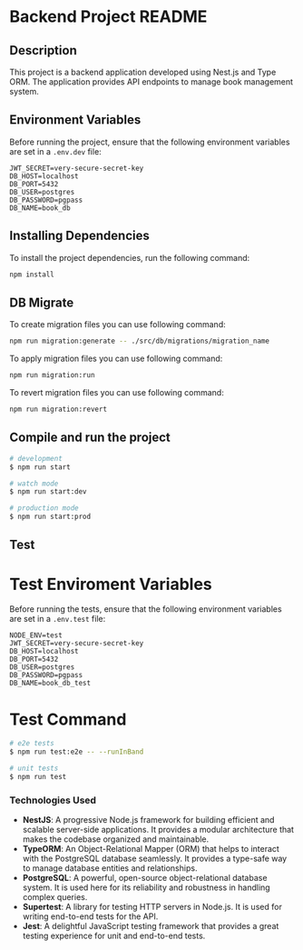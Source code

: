 # Backend Project README

## Description

This project is a backend application developed using Nest.js and Type ORM. The application provides API endpoints to manage book management system.

## Environment Variables

Before running the project, ensure that the following environment variables are set in a `.env.dev` file:

```plaintext
JWT_SECRET=very-secure-secret-key
DB_HOST=localhost
DB_PORT=5432
DB_USER=postgres
DB_PASSWORD=pgpass
DB_NAME=book_db
```

## Installing Dependencies

To install the project dependencies, run the following command:

```bash
npm install
```

## DB Migrate

To create migration files you can use following command:

```bash
npm run migration:generate -- ./src/db/migrations/migration_name
```

To apply migration files you can use following command:

```bash
npm run migration:run
```

To revert migration files you can use following command:

```bash
npm run migration:revert
```

## Compile and run the project

```bash
# development
$ npm run start

# watch mode
$ npm run start:dev

# production mode
$ npm run start:prod
```

## Test

# Test Enviroment Variables
Before running the tests, ensure that the following environment variables are set in a `.env.test` file:

```plaintext
NODE_ENV=test
JWT_SECRET=very-secure-secret-key
DB_HOST=localhost
DB_PORT=5432
DB_USER=postgres
DB_PASSWORD=pgpass
DB_NAME=book_db_test
```

# Test Command

```bash
# e2e tests
$ npm run test:e2e -- --runInBand

# unit tests
$ npm run test
```

### Technologies Used

- **NestJS**: A progressive Node.js framework for building efficient and scalable server-side applications. It provides a modular architecture that makes the codebase organized and maintainable.
- **TypeORM**: An Object-Relational Mapper (ORM) that helps to interact with the PostgreSQL database seamlessly. It provides a type-safe way to manage database entities and relationships.
- **PostgreSQL**: A powerful, open-source object-relational database system. It is used here for its reliability and robustness in handling complex queries.
- **Supertest**: A library for testing HTTP servers in Node.js. It is used for writing end-to-end tests for the API.
- **Jest**: A delightful JavaScript testing framework that provides a great testing experience for unit and end-to-end tests.